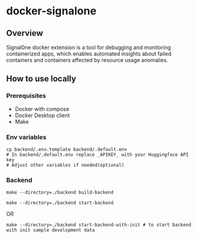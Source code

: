 # docker-signalone

## Overview
Signal0ne docker extension is a tool for debugging and monitoring containerized apps, which enables automated insights about failed containers and containers affected by resource usage anomalies.


## How to use locally

### Prerequisites
- Docker with compose
- Docker Desktop client
- Make

### Env variables
```
cp backend/.env.template backend/.default.env
# In backend/.default.env replace _APIKEY_ with your Huggingface API key 
# Adjust other variables if needed(optional)

```

### Backend

```
make --directory=./backend build-backend

```
```
make --directory=./backend start-backend
```
OR
```
make --directory=./backend start-backend-with-init # to start backend with init sample development data
```